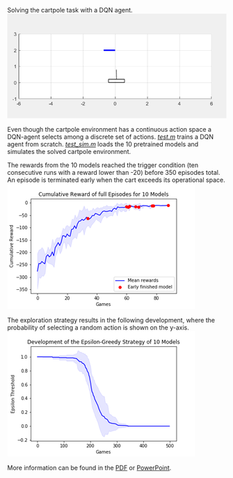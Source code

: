 Solving the cartpole task with a DQN agent. 
![cartpole](https://github.com/domi20u/Projects/blob/master/DQN/images/cartpole_sim.PNG)

Even though the cartpole environment has a continuous action space a DQN-agent selects among a discrete set of actions. 
[*test.m*](https://github.com/domi20u/Projects/blob/master/DQN/test.m) trains a DQN agent from scratch.
[*test_sim.m*](https://github.com/domi20u/Projects/blob/master/DQN/test_sim.m) loads the 10 pretrained models and simulates the solved cartpole environment.

The rewards from the 10 models reached the trigger condition (ten consecutive runs with a reward lower than -20) before 350 episodes total. An episode is terminated early when the cart exceeds its operational space.
![reward_full_episodes](https://github.com/domi20u/Projects/blob/master/DQN/images/cumulative_reward.png)

The exploration strategy results in the following development, where the probability of selecting a random action is shown on the y-axis.  ![exploration](https://github.com/domi20u/Projects/blob/master/DQN/images/epsilon_thresh.png)

More information can be found in the [PDF](https://github.com/domi20u/Projects/blob/master/DQN/DQNvsDDPG.pdf) or [PowerPoint](https://github.com/domi20u/Projects/blob/master/DQN/DQNvsDDPG.pptx).
